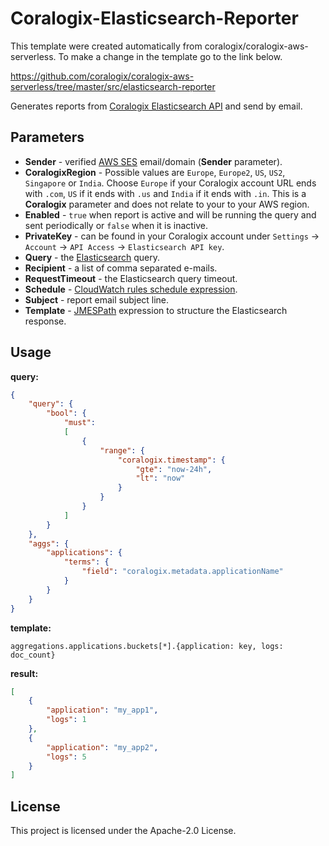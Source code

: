 # Coralogix-Elasticsearch-Reporter

This template were created automatically from coralogix/coralogix-aws-serverless.
To make a change in the template go to the link below.

https://github.com/coralogix/coralogix-aws-serverless/tree/master/src/elasticsearch-reporter

Generates reports from [Coralogix Elasticsearch API](https://coralogix.com/tutorials/elastic-api/) and send by email.

## Parameters

* **Sender** - verified [AWS SES](https://aws.amazon.com/ses/) email/domain (**Sender** parameter).
* **CoralogixRegion** - Possible values are `Europe`, `Europe2`, `US`, `US2`, `Singapore` or `India`. Choose `Europe` if your Coralogix account URL ends with `.com`, `US` if it ends with `.us` and `India` if it ends with `.in`. This is a **Coralogix** parameter and does not relate to your to your AWS region.
* **Enabled** - `true` when report is active and will be running the query and sent periodically or `false` when it is inactive.
* **PrivateKey** - can be found in your Coralogix account under `Settings` -> `Account` -> `API Access` -> `Elasticsearch API key`.
* **Query** - the [Elasticsearch](https://www.elastic.co/guide/en/elasticsearch/reference/current/search.html) query.
* **Recipient** - a list of comma separated e-mails.
* **RequestTimeout** - the Elasticsearch query timeout.
* **Schedule** - [CloudWatch rules schedule expression](https://docs.aws.amazon.com/AmazonCloudWatch/latest/events/ScheduledEvents.html#RateExpressions).
* **Subject** - report email subject line.
* **Template** - [JMESPath](https://jmespath.org/) expression to structure the Elasticsearch response.

## Usage

**query:**

```json
{
    "query": {
        "bool": {
            "must":
            [
                {
                    "range": {
                        "coralogix.timestamp": {
                            "gte": "now-24h",
                            "lt": "now"
                        }
                    }
                }
            ]
        }
    },
    "aggs": {
        "applications": {
            "terms": {
                "field": "coralogix.metadata.applicationName"
            }
        }
    }
}
```

**template:**

```
aggregations.applications.buckets[*].{application: key, logs: doc_count}
```

**result:**

```json
[
    {
        "application": "my_app1",
        "logs": 1
    },
    {
        "application": "my_app2",
        "logs": 5
    }
]
```

## License

This project is licensed under the Apache-2.0 License.
